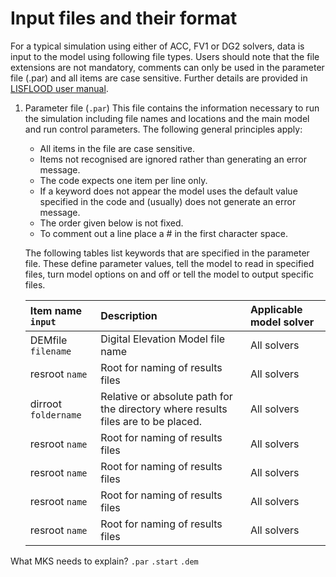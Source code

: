 # Input files and their format
For a typical simulation using either of ACC, FV1 or DG2 solvers, data is input to the model using following file types. Users should note that the file extensions are not mandatory, comments can only be used in the parameter file (.par) and all items are case sensitive. Further details are provided in [LISFLOOD user manual](https://drive.google.com/file/d/1Yk5txMWWfSqPcPOqjQh30XLSp8Sypy1M/view). 

1. Parameter file (`.par`)
   This file contains the information necessary to run the simulation including file names and locations and the main model and run control parameters. The following general    principles apply:
   * All items in the file are case sensitive.
   * Items not recognised are ignored rather than generating an error message.
   * The code expects one item per line only.
   * If a keyword does not appear the model uses the default value specified in the code and (usually) does not generate an error message.
   * The order given below is not fixed.
   * To comment out a line place a # in the first character space.

   The following tables list keywords that are specified in the parameter file. These define parameter values, tell the model to read in specified files, turn model options on and off or tell the model to output specific files.


   | Item name `input` | Description | Applicable model solver |
   | :---         | :---      | :--- |
   | DEMfile `filename`   | Digital Elevation Model file name     | All solvers    |
   | resroot `name`     | Root for naming of results files       | All solvers      |
   | dirroot `foldername`     | Relative or absolute path for the directory where results files are to be placed.       | All solvers      |
   | resroot `name`     | Root for naming of results files       | All solvers      |
   | resroot `name`     | Root for naming of results files       | All solvers      |
   | resroot `name`     | Root for naming of results files       | All solvers      |
   | resroot `name`     | Root for naming of results files       | All solvers      |


What MKS needs to explain? 
`.par`
`.start`
`.dem`

